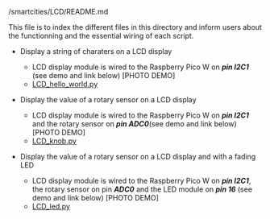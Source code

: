 /smartcities/LCD/README.md

This file is to index the different files in this directory and inform users about the functionning and the essential wiring of each script. 

* Display a string of charaters on a LCD display
  - LCD display module is wired to the Raspberry Pico W on ***pin I2C1*** (see demo and link below)
      [PHOTO DEMO]
  - [LCD_hello_world.py](https://github.com/HEPL-Galhardo/smartcities/blob/main/LCD/LCD_hello_world.py)
  
* Display the value of a rotary sensor on a LCD display
  - LCD display module is wired to the Raspberry Pico W on ***pin I2C1*** and the rotary sensor on ***pin ADC0***(see demo and link below)
      [PHOTO DEMO]
  - [LCD_knob.py](https://github.com/HEPL-Galhardo/smartcities/blob/main/LCD/LCD_knob.py)
  
* Display the value of a rotary sensor on a LCD display and with a fading LED
  - LCD display module is wired to the Raspberry Pico W on ***pin I2C1***, the rotary sensor on pin ***ADC0*** and the LED module on ***pin 16*** (see demo and link below)
      [PHOTO DEMO]
  - [LCD_led.py](https://github.com/HEPL-Galhardo/smartcities/blob/main/LCD/LCD_led.py)
